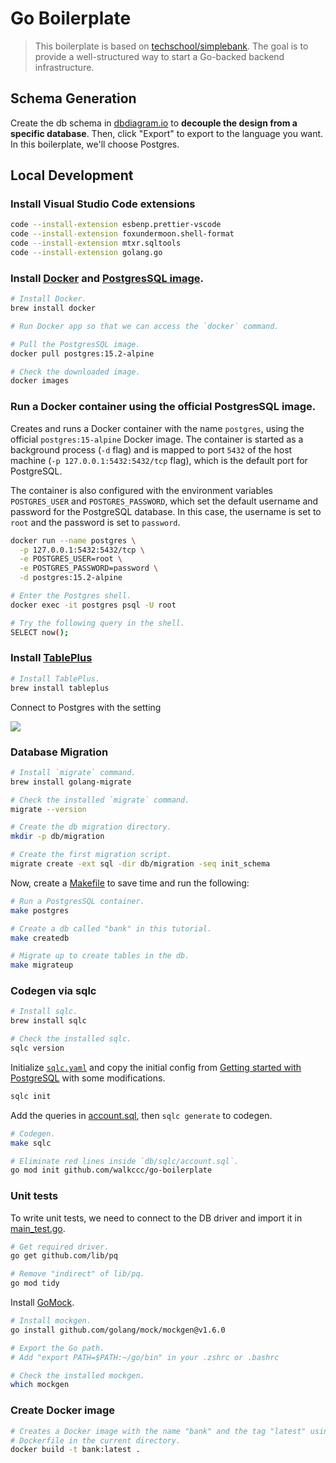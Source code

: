 # Go Boilerplate

> This boilerplate is based on
> [techschool/simplebank](https://github.com/techschool/simplebank). The goal is
> to provide a well-structured way to start a Go-backed backend infrastructure.

## Schema Generation

Create the db schema in [dbdiagram.io](https://dbdiagram.io/home) to **decouple
the design from a specific database**. Then, click "Export" to export to the
language you want. In this boilerplate, we'll choose Postgres.

## Local Development

### Install Visual Studio Code extensions

```bash
code --install-extension esbenp.prettier-vscode
code --install-extension foxundermoon.shell-format
code --install-extension mtxr.sqltools
code --install-extension golang.go
```

### Install [Docker](https://www.docker.com) and [PostgresSQL image](https://hub.docker.com/_/postgres).

```bash
# Install Docker.
brew install docker

# Run Docker app so that we can access the `docker` command.

# Pull the PostgresSQL image.
docker pull postgres:15.2-alpine

# Check the downloaded image.
docker images
```

### Run a Docker container using the official PostgresSQL image.

Creates and runs a Docker container with the name `postgres`, using the official
`postgres:15-alpine` Docker image. The container is started as a background
process (`-d` flag) and is mapped to port `5432` of the host machine
(`-p 127.0.0.1:5432:5432/tcp` flag), which is the default port for PostgreSQL.

The container is also configured with the environment variables `POSTGRES_USER`
and `POSTGRES_PASSWORD`, which set the default username and password for the
PostgreSQL database. In this case, the username is set to `root` and the
password is set to `password`.

```bash
docker run --name postgres \
  -p 127.0.0.1:5432:5432/tcp \
  -e POSTGRES_USER=root \
  -e POSTGRES_PASSWORD=password \
  -d postgres:15.2-alpine
```

```bash
# Enter the Postgres shell.
docker exec -it postgres psql -U root

# Try the following query in the shell.
SELECT now();
```

### Install [TablePlus](https://tableplus.com)

```bash
# Install TablePlus.
brew install tableplus
```

Connect to Postgres with the setting

![](https://i.imgur.com/jgHY7h3.png)

### Database Migration

```bash
# Install `migrate` command.
brew install golang-migrate

# Check the installed `migrate` command.
migrate --version

# Create the db migration directory.
mkdir -p db/migration

# Create the first migration script.
migrate create -ext sql -dir db/migration -seq init_schema
```

Now, create a [Makefile](./Makefile) to save time and run the following:

```bash
# Run a PostgresSQL container.
make postgres

# Create a db called "bank" in this tutorial.
make createdb

# Migrate up to create tables in the db.
make migrateup
```

### Codegen via sqlc

```bash
# Install sqlc.
brew install sqlc

# Check the installed sqlc.
sqlc version
```

Initialize [`sqlc.yaml`](./sqlc.yaml) and copy the initial config from
[Getting started with PostgreSQL](https://docs.sqlc.dev/en/stable/tutorials/getting-started-postgresql.html#getting-started-with-postgresql)
with some modifications.

```bash
sqlc init
```

Add the queries in [account.sql](./db/query/account.sql), then `sqlc generate`
to codegen.

```bash
# Codegen.
make sqlc

# Eliminate red lines inside `db/sqlc/account.sql`.
go mod init github.com/walkccc/go-boilerplate
```

### Unit tests

To write unit tests, we need to connect to the DB driver and import it in
[main_test.go](./db/sqlc/main_test.go).

```bash
# Get required driver.
go get github.com/lib/pq

# Remove "indirect" of lib/pq.
go mod tidy
```

Install [GoMock](https://github.com/golang/mock).

```bash
# Install mockgen.
go install github.com/golang/mock/mockgen@v1.6.0

# Export the Go path.
# Add "export PATH=$PATH:~/go/bin" in your .zshrc or .bashrc

# Check the installed mockgen.
which mockgen
```

### Create Docker image

```bash
# Creates a Docker image with the name "bank" and the tag "latest" using the
# Dockerfile in the current directory.
docker build -t bank:latest .
```
